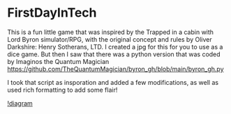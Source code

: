 # FirstDayInTech

This is a fun little game that was inspired by the Trapped in a cabin with Lord Byron simulator/RPG, with the original concept and rules by Oliver Darkshire: Henry Sotherans, LTD.
I created a jpg for this for you to use as a dice game. But then I saw that there was a python version that was coded by Imaginos the Quantum Magician https://github.com/TheQuantumMagician/byron_gh/blob/main/byron_gh.py

I took that script as insporation and added a few modifications, as well as used rich formatting to add some flair!

[!diagram](https://raw.githubusercontent.com/JohnBreth/FirstDayInTech/master/firstdayintech.png)
